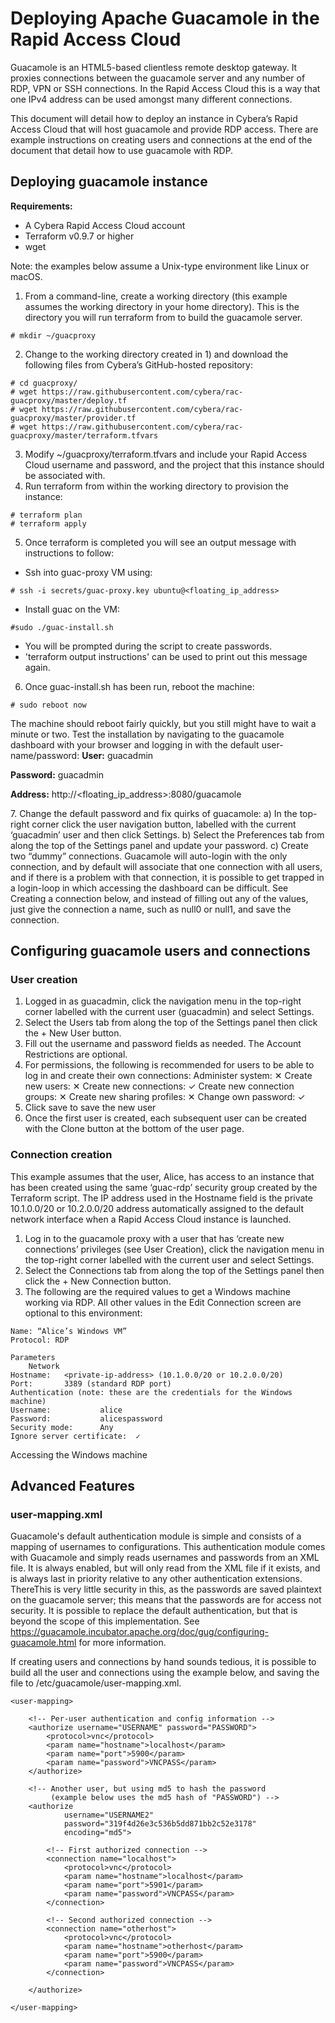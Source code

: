 # Deploying Apache Guacamole in the Rapid Access Cloud

Guacamole is an HTML5-based clientless remote desktop gateway. It proxies connections between the guacamole server and any number of RDP, VPN or SSH connections. In the Rapid Access Cloud this is a way that one IPv4 address can be used amongst many different connections.

This document will detail how to deploy an instance in Cybera’s Rapid Access Cloud that will host guacamole and provide RDP access. There are example instructions on creating users and connections at the end of the document that detail how to use guacamole with RDP.

## Deploying guacamole instance
**Requirements:**
 - A Cybera Rapid Access Cloud account
 - Terraform v0.9.7 or higher
 - wget

Note: the examples below assume a Unix-type environment like Linux or macOS.

1. From a command-line, create a working directory (this example assumes the working directory in your home directory). This is the directory you will run terraform from to build the guacamole server.
```
# mkdir ~/guacproxy
```
2. Change to the working directory created in 1) and download the following files from Cybera’s GitHub-hosted repository:
```
# cd guacproxy/
# wget https://raw.githubusercontent.com/cybera/rac-guacproxy/master/deploy.tf
# wget https://raw.githubusercontent.com/cybera/rac-guacproxy/master/provider.tf
# wget https://raw.githubusercontent.com/cybera/rac-guacproxy/master/terraform.tfvars
```
3. Modify ~/guacproxy/terraform.tfvars and include your Rapid Access Cloud username and password, and the project that this instance should be associated with.
4. Run terraform from within the working directory to provision the instance:
```
# terraform plan
# terraform apply
```
5. Once terraform is completed you will see an output message with instructions to follow:
- Ssh into guac-proxy VM using:
```
# ssh -i secrets/guac-proxy.key ubuntu@<floating_ip_address>
```
 - Install guac on the VM:
```
#sudo ./guac-install.sh
```
 - You will be prompted during the script to create passwords.
 - 'terraform output instructions' can be used to print out this message again.
6. Once guac-install.sh has been run, reboot the machine:
```
# sudo reboot now
```
The machine should reboot fairly quickly, but you still might have to wait a minute or two. Test the installation by navigating to the guacamole dashboard with your browser and logging in with the default user-name/password:
**User:** guacadmin</p>
**Password:** guacadmin</p>
**Address:** http://<floating_ip_address>:8080/guacamole</p>
7. Change the default password and fix quirks of guacamole:
 a) In the top-right corner click the user navigation button, labelled with the current ‘guacadmin’ user and then click Settings.
 b) Select the Preferences tab from along the top of the Settings panel and update your password.
 c) Create two “dummy” connections. Guacamole will auto-login with the only connection, and by default will associate that one connection with all users, and if there is a problem with that connection, it is possible to get trapped in a login-loop in which accessing the dashboard can be difficult. See Creating a connection below, and instead of filling out any of the values, just give the connection a name, such as null0 or null1, and save the connection.

## Configuring guacamole users and connections
### User creation
1. Logged in as guacadmin, click the navigation menu in the top-right corner labelled with the current user (guacadmin) and select Settings.
2. Select the Users tab from along the top of the Settings panel then click the + New User button.
3. Fill out the username and password fields as needed. The Account Restrictions are optional.
4. For permissions, the following is recommended for users to be able to log in and create their own connections:
		Administer system:			✕
		Create new users:			✕
		Create new connections:		✓
		Create new connection groups:	✕
		Create new sharing profiles:		✕
		Change own password:		✓
5. Click save to save the new user
6. Once the first user is created, each subsequent user can be created with the Clone button at the bottom of the user page.

### Connection creation
This example assumes that the user, Alice, has access to an instance that has been created using the same ‘guac-rdp’ security group created by the Terraform script. The IP address used in the Hostname field is the private 10.1.0.0/20 or 10.2.0.0/20 address automatically assigned to the default network interface when a Rapid Access Cloud instance is launched.

1. Log in to the guacamole proxy with a user that has ‘create new connections’ privileges (see User Creation), click the navigation menu in the top-right corner labelled with the current user and select Settings.
2. Select the Connections tab from along the top of the Settings panel then click the + New Connection button.
3. The following are the required values to get a Windows machine working via RDP. All other values in the Edit Connection screen are optional to this environment:

```
Name: “Alice’s Windows VM”
Protocol: RDP

Parameters
	Network
Hostname:	<private-ip-address> (10.1.0.0/20 or 10.2.0.0/20)
Port:		3389 (standard RDP port)
Authentication (note: these are the credentials for the Windows machine)
Username:			alice
Password: 			alicespassword
Security mode:		Any
Ignore server certificate:	✓
```

Accessing the Windows machine

## Advanced Features
### user-mapping.xml
Guacamole's default authentication module is simple and consists of a mapping of usernames to configurations. This authentication module comes with Guacamole and simply reads usernames and passwords from an XML file. It is always enabled, but will only read from the XML file if it exists, and is always last in priority relative to any other authentication extensions. ThereThis is very little security in this, as the passwords are saved plaintext on the guacamole server; this means that the passwords are for access not security. It is possible to replace the default authentication, but that is beyond the scope of this implementation. See https://guacamole.incubator.apache.org/doc/gug/configuring-guacamole.html for more information.

If creating users and connections by hand sounds tedious, it is possible to build all the user and connections using the example below, and saving the file to /etc/guacamole/user-mapping.xml.

```
<user-mapping>

    <!-- Per-user authentication and config information -->
    <authorize username="USERNAME" password="PASSWORD">
        <protocol>vnc</protocol>
        <param name="hostname">localhost</param>
        <param name="port">5900</param>
        <param name="password">VNCPASS</param>
    </authorize>

    <!-- Another user, but using md5 to hash the password
         (example below uses the md5 hash of "PASSWORD") -->
    <authorize
            username="USERNAME2"
            password="319f4d26e3c536b5dd871bb2c52e3178"
            encoding="md5">

        <!-- First authorized connection -->
        <connection name="localhost">
            <protocol>vnc</protocol>
            <param name="hostname">localhost</param>
            <param name="port">5901</param>
            <param name="password">VNCPASS</param>
        </connection>

        <!-- Second authorized connection -->
        <connection name="otherhost">
            <protocol>vnc</protocol>
            <param name="hostname">otherhost</param>
            <param name="port">5900</param>
            <param name="password">VNCPASS</param>
        </connection>

    </authorize>

</user-mapping>
```
